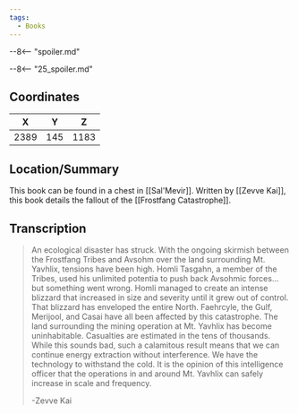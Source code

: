 ```yaml
---
tags:
  - Books
---
```


--8<-- "spoiler.md"

--8<-- "25_spoiler.md"

## Coordinates
| **X** | **Y** | **Z** |
| :---: | :---: | :---: |
| 2389  |  145  | 1183  |

## Location/Summary
This book can be found in a chest in [[Sal'Mevir]]. Written by [[Zevve Kai]], this book details the fallout of the [[Frostfang Catastrophe]].

## Transcription
> An ecological disaster has struck. With the ongoing skirmish between the Frostfang Tribes and Avsohm over the land surrounding Mt. Yavhlix, tensions have been high. Homli Tasgahn, a member of the Tribes, used his unlimited potentia to push back Avsohmic forces... but something went wrong. Homli managed to create an intense blizzard that increased in size and severity until it grew out of control. That blizzard has enveloped the entire North. Faehrcyle, the Gulf, Merijool, and Casai have all been affected by this catastrophe. The land surrounding the mining operation at Mt. Yavhlix has become uninhabitable. Casualties are estimated in the tens of thousands. While this sounds bad, such a calamitous result means that we can continue energy extraction without interference. We have the technology to withstand the cold. It is the opinion of this intelligence officer that the operations in and around Mt. Yavhlix can safely increase in scale and frequency.
>
> -Zevve Kai
